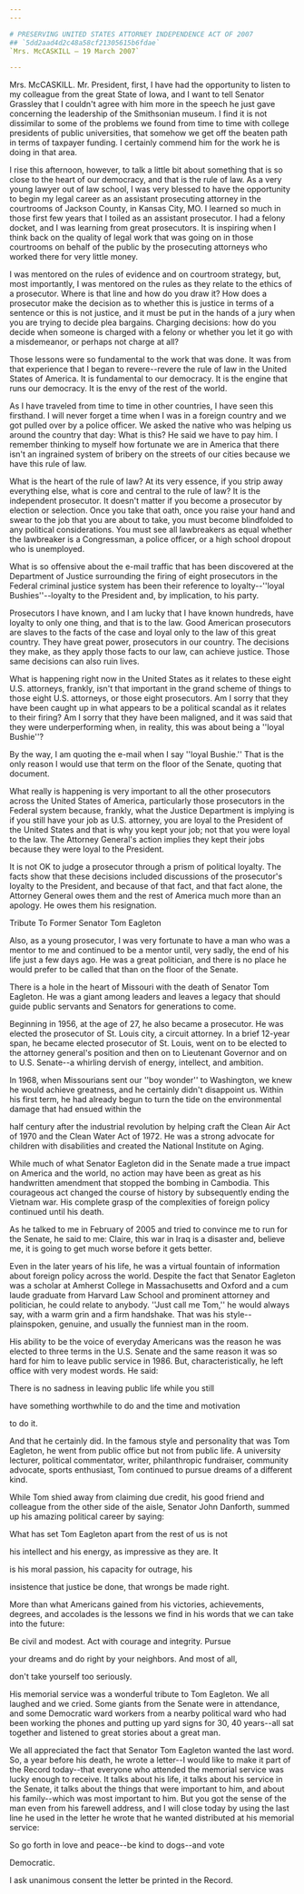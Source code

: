 ```yaml
---
---

# PRESERVING UNITED STATES ATTORNEY INDEPENDENCE ACT OF 2007
## `5dd2aad4d2c48a58cf21305615b6fdae`
`Mrs. McCASKILL — 19 March 2007`

---
```



Mrs. McCASKILL. Mr. President, first, I have had the opportunity to 
listen to my colleague from the great State of Iowa, and I want to tell 
Senator Grassley that I couldn't agree with him more in the speech he 
just gave concerning the leadership of the Smithsonian museum. I find 
it is not dissimilar to some of the problems we found from time to time 
with college presidents of public universities, that somehow we get off 
the beaten path in terms of taxpayer funding. I certainly commend him 
for the work he is doing in that area.

I rise this afternoon, however, to talk a little bit about something 
that is so close to the heart of our democracy, and that is the rule of 
law. As a very young lawyer out of law school, I was very blessed to 
have the opportunity to begin my legal career as an assistant 
prosecuting attorney in the courtrooms of Jackson County, in Kansas 
City, MO. I learned so much in those first few years that I toiled as 
an assistant prosecutor. I had a felony docket, and I was learning from 
great prosecutors. It is inspiring when I think back on the quality of 
legal work that was going on in those courtrooms on behalf of the 
public by the prosecuting attorneys who worked there for very little 
money.

I was mentored on the rules of evidence and on courtroom strategy, 
but, most importantly, I was mentored on the rules as they relate to 
the ethics of a prosecutor. Where is that line and how do you draw it? 
How does a prosecutor make the decision as to whether this is justice 
in terms of a sentence or this is not justice, and it must be put in 
the hands of a jury when you are trying to decide plea bargains. 
Charging decisions: how do you decide when someone is charged with a 
felony or whether you let it go with a misdemeanor, or perhaps not 
charge at all?

Those lessons were so fundamental to the work that was done. It was 
from that experience that I began to revere--revere the rule of law in 
the United States of America. It is fundamental to our democracy. It is 
the engine that runs our democracy. It is the envy of the rest of the 
world.

As I have traveled from time to time in other countries, I have seen 
this firsthand. I will never forget a time when I was in a foreign 
country and we got pulled over by a police officer. We asked the native 
who was helping us around the country that day: What is this? He said 
we have to pay him. I remember thinking to myself how fortunate we are 
in America that there isn't an ingrained system of bribery on the 
streets of our cities because we have this rule of law.

What is the heart of the rule of law? At its very essence, if you 
strip away everything else, what is core and central to the rule of 
law? It is the independent prosecutor. It doesn't matter if you become 
a prosecutor by election or selection. Once you take that oath, once 
you raise your hand and swear to the job that you are about to take, 
you must become blindfolded to any political considerations. You must 
see all lawbreakers as equal whether the lawbreaker is a Congressman, a 
police officer, or a high school dropout who is unemployed.

What is so offensive about the e-mail traffic that has been 
discovered at the Department of Justice surrounding the firing of eight 
prosecutors in the Federal criminal justice system has been their 
reference to loyalty--''loyal Bushies''--loyalty to the President and, 
by implication, to his party.

Prosecutors I have known, and I am lucky that I have known hundreds, 
have loyalty to only one thing, and that is to the law. Good American 
prosecutors are slaves to the facts of the case and loyal only to the 
law of this great country. They have great power, prosecutors in our 
country. The decisions they make, as they apply those facts to our law, 
can achieve justice. Those same decisions can also ruin lives.

What is happening right now in the United States as it relates to 
these eight U.S. attorneys, frankly, isn't that important in the grand 
scheme of things to those eight U.S. attorneys, or those eight 
prosecutors. Am I sorry that they have been caught up in what appears 
to be a political scandal as it relates to their firing? Am I sorry 
that they have been maligned, and it was said that they were 
underperforming when, in reality, this was about being a ''loyal 
Bushie''?

By the way, I am quoting the e-mail when I say ''loyal Bushie.'' That 
is the only reason I would use that term on the floor of the Senate, 
quoting that document.

What really is happening is very important to all the other 
prosecutors across the United States of America, particularly those 
prosecutors in the Federal system because, frankly, what the Justice 
Department is implying is if you still have your job as U.S. attorney, 
you are loyal to the President of the United States and that is why you 
kept your job; not that you were loyal to the law. The Attorney 
General's action implies they kept their jobs because they were loyal 
to the President.

It is not OK to judge a prosecutor through a prism of political 
loyalty. The facts show that these decisions included discussions of 
the prosecutor's loyalty to the President, and because of that fact, 
and that fact alone, the Attorney General owes them and the rest of 
America much more than an apology. He owes them his resignation.










 Tribute To Former Senator Tom Eagleton


Also, as a young prosecutor, I was very fortunate to have a man who 
was a mentor to me and continued to be a mentor until, very sadly, the 
end of his life just a few days ago. He was a great politician, and 
there is no place he would prefer to be called that than on the floor 
of the Senate.

There is a hole in the heart of Missouri with the death of Senator 
Tom Eagleton. He was a giant among leaders and leaves a legacy that 
should guide public servants and Senators for generations to come.

Beginning in 1956, at the age of 27, he also became a prosecutor. He 
was elected the prosecutor of St. Louis city, a circuit attorney. In a 
brief 12-year span, he became elected prosecutor of St. Louis, went on 
to be elected to the attorney general's position and then on to 
Lieutenant Governor and on to U.S. Senate--a whirling dervish of 
energy, intellect, and ambition.

In 1968, when Missourians sent our ''boy wonder'' to Washington, we 
knew he would achieve greatness, and he certainly didn't disappoint us. 
Within his first term, he had already begun to turn the tide on the 
environmental damage that had ensued within the


half century after the industrial revolution by helping craft the Clean 
Air Act of 1970 and the Clean Water Act of 1972. He was a strong 
advocate for children with disabilities and created the National 
Institute on Aging.

While much of what Senator Eagleton did in the Senate made a true 
impact on America and the world, no action may have been as great as 
his handwritten amendment that stopped the bombing in Cambodia. This 
courageous act changed the course of history by subsequently ending the 
Vietnam war. His complete grasp of the complexities of foreign policy 
continued until his death.

As he talked to me in February of 2005 and tried to convince me to 
run for the Senate, he said to me: Claire, this war in Iraq is a 
disaster and, believe me, it is going to get much worse before it gets 
better.

Even in the later years of his life, he was a virtual fountain of 
information about foreign policy across the world. Despite the fact 
that Senator Eagleton was a scholar at Amherst College in Massachusetts 
and Oxford and a cum laude graduate from Harvard Law School and 
prominent attorney and politician, he could relate to anybody. ''Just 
call me Tom,'' he would always say, with a warm grin and a firm 
handshake. That was his style--plainspoken, genuine, and usually the 
funniest man in the room.

His ability to be the voice of everyday Americans was the reason he 
was elected to three terms in the U.S. Senate and the same reason it 
was so hard for him to leave public service in 1986. But, 
characteristically, he left office with very modest words. He said:




 There is no sadness in leaving public life while you still 


 have something worthwhile to do and the time and motivation 


 to do it.


And that he certainly did. In the famous style and personality that 
was Tom Eagleton, he went from public office but not from public life. 
A university lecturer, political commentator, writer, philanthropic 
fundraiser, community advocate, sports enthusiast, Tom continued to 
pursue dreams of a different kind.

While Tom shied away from claiming due credit, his good friend and 
colleague from the other side of the aisle, Senator John Danforth, 
summed up his amazing political career by saying:




 What has set Tom Eagleton apart from the rest of us is not 


 his intellect and his energy, as impressive as they are. It 


 is his moral passion, his capacity for outrage, his 


 insistence that justice be done, that wrongs be made right.


More than what Americans gained from his victories, achievements, 
degrees, and accolades is the lessons we find in his words that we can 
take into the future:




 Be civil and modest. Act with courage and integrity. Pursue 


 your dreams and do right by your neighbors. And most of all, 


 don't take yourself too seriously.


His memorial service was a wonderful tribute to Tom Eagleton. We all 
laughed and we cried. Some giants from the Senate were in attendance, 
and some Democratic ward workers from a nearby political ward who had 
been working the phones and putting up yard signs for 30, 40 years--all 
sat together and listened to great stories about a great man.

We all appreciated the fact that Senator Tom Eagleton wanted the last 
word. So, a year before his death, he wrote a letter--I would like to 
make it part of the Record today--that everyone who attended the 
memorial service was lucky enough to receive. It talks about his life, 
it talks about his service in the Senate, it talks about the things 
that were important to him, and about his family--which was most 
important to him. But you got the sense of the man even from his 
farewell address, and I will close today by using the last line he used 
in the letter he wrote that he wanted distributed at his memorial 
service:




 So go forth in love and peace--be kind to dogs--and vote 


 Democratic.


I ask unanimous consent the letter be printed in the Record.